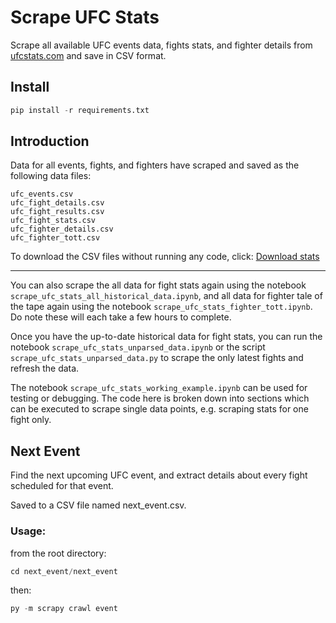 # Scrape UFC Stats
Scrape all available UFC events data, fights stats, and fighter details from [ufcstats.com](http://ufcstats.com/) and save in CSV format.

## Install

```python
pip install -r requirements.txt
```

## Introduction

Data for all events, fights, and fighters have scraped and saved as the following data files:
```
ufc_events.csv
ufc_fight_details.csv
ufc_fight_results.csv
ufc_fight_stats.csv
ufc_fighter_details.csv
ufc_fighter_tott.csv
```

To download the CSV files without running any code, click:
[Download stats](https://github.com/socialatm/ufcstats/archive/refs/heads/main.zip)

***

You can also scrape the all data for fight stats again using the notebook `scrape_ufc_stats_all_historical_data.ipynb`, and all data for fighter tale of the tape again using the notebook `scrape_ufc_stats_fighter_tott.ipynb`.
Do note these will each take a few hours to complete.

Once you have the up-to-date historical data for fight stats, you can run the notebook `scrape_ufc_stats_unparsed_data.ipynb` or the script `scrape_ufc_stats_unparsed_data.py` to scrape the only latest fights and refresh the data.

The notebook `scrape_ufc_stats_working_example.ipynb` can be used for testing or debugging. The code here is broken down into sections which can be executed to scrape single data points, e.g. scraping stats for one fight only.

## Next Event

Find the next upcoming UFC event, and extract details about every fight scheduled for that event.

Saved to a CSV file named next_event.csv.

### Usage:

from the root directory:
```python
cd next_event/next_event
```
then:
```python
py -m scrapy crawl event
```
